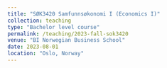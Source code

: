 ```yaml
---
title: "SØK3420 Samfunnsøkonomi I (Economics I)"
collection: teaching
type: "Bachelor level course"
permalink: /teaching/2023-fall-sok3420
venue: "BI Norwegian Business School"
date: 2023-08-01
location: "Oslo, Norway"
---
```

